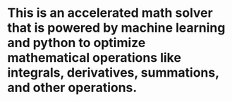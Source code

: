 # This is an accelerated math solver that is powered by machine learning and python to optimize mathematical operations like integrals, derivatives, summations, and other operations. 

